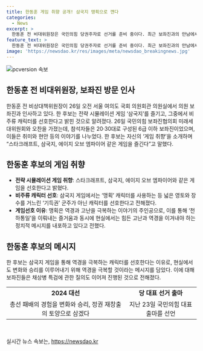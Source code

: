 ```yaml
---
title: 한동훈 게임 취향 공개! 삼국지 맹획으로 깬다
categories:
  - News
excerpt: >
  한동훈 전 비대위원장은 국민의힘 당권주자로 선거를 준비 중이다. 최근 보좌진과의 만남에서는 삼국지 게임을 좋아한다는 소식이 전해졌는데, 특히 비주류 캐릭터를 선호한다고 전했다. 이에 대해 후보는 역경을 극복하는 캐릭터를 선호한다며 천하통일’을 이루는 즐거움을 언급했다. 이야기의 중심에는 정책 이야기뿐 아니라 개인적 취향과 삶 속 이야기가 얽혀있는 것으로 보인다.
feature_text: >
  한동훈 전 비대위원장은 국민의힘 당권주자로 선거를 준비 중이다. 최근 보좌진과의 만남에서는 삼국지 게임을 좋아한다는 소식이 전해졌는데, 특히 비주류 캐릭터를 선호한다고 전했다. 이에 대해 후보는 역경을 극복하는 캐릭터를 선호한다며 천하통일’을 이루는 즐거움을 언급했다. 이야기의 중심에는 정책 이야기뿐 아니라 개인적 취향과 삶 속 이야기가 얽혀있는 것으로 보인다.
image: 'https://newsdao.kr/res/images/meta/newsdao_breakingnews.jpg'
---
```


<p><img src="https://newsdao.kr/res/images/meta/newsdao_breakingnews.jpg" alt="pcversion 속보" /></p>

<h2 data-ke-size="size26">한동훈 전 비대위원장, 보좌진 방문 인사</h2>

<p data-ke-size="size16">한동훈 전 비상대책위원장이 26일 오전 서울 여의도 국회 의원회관 의원실에서 의원 보좌진과 인사하고 있다. 한 후보는 전략 시뮬레이션 게임 ‘삼국지’를 즐기고, 그중에서 비주류 캐릭터를 선호한다고 밝힌 것으로 알려졌다. 26일 국민의힘 보좌진협의회 미래세대위원회와 오찬을 가졌는데, 참석자들은 20·30대로 구성된 6급 이하 보좌진이었으며, 이들은 취미와 현안 등의 이야기를 나누었다. 한 후보는 자신의 ‘게임 취향’을 소개하며 “스타크래프트, 삼국지, 에이지 오브 엠파이어 같은 게임을 즐긴다”고 말했다.</p>

<h2 data-ke-size="size26">한동훈 후보의 게임 취향</h2>

<ul>
  <li><b>전략 시뮬레이션 게임 취향</b>: 스타크래프트, 삼국지, 에이지 오브 엠파이어와 같은 게임을 선호한다고 밝혔다. </li>
  <li><b>비주류 캐릭터 선호</b>: 삼국지 게임에서는 ‘맹획’ 캐릭터를 사용하는 등 넓은 영토와 장수를 거느린 ‘기득권’ 군주가 아닌 캐릭터를 선호한다고 전해졌다.</li>
  <li><b>게임선호 이유</b>: 맹획은 역경과 고난을 극복하는 이야기의 주인공으로, 이를 통해 ‘천하통일’을 이뤄내는 즐거움과 동시에 현실에서는 힘든 고난과 역경을 이겨내야 하는 정치적 메시지를 내포하고 있다고 전했다. </li>
</ul>

<h2 data-ke-size="size26">한동훈 후보의 메시지</h2>

<p data-ke-size="size16">한 후보는 삼국지 게임을 통해 역경을 극복하는 캐릭터를 선호한다는 이유로, 현실에서도 변화와 승리를 이루어내기 위해 역경을 극복할 것이라는 메시지를 담았다. 이에 대해 보좌진들은 채상병 특검에 관한 질의도 이어져 진행된 것으로 전해졌다.</p>

<table>
  <tr>
    <td style="text-align: center; height: 17px;"><b>2024 대선</b></td>
    <td style="text-align: center; height: 17px;"><b>당 대표 선거 출마</b></td>
  </tr>
  <tr>
    <td style="text-align: center; height: 17px;">총선 패배의 경험을 변화와 승리, 정권 재창출의 토양으로 삼겠다</td>
    <td style="text-align: center; height: 17px;">지난 23일 국민의힘 대표 출마를 선언</td>
  </tr>
</table>

<p data-ke-size="size16">&nbsp;</p>
실시간 뉴스 속보는, <a href="https://newsdao.kr" rel="dofollow">https://newsdao.kr</a>


